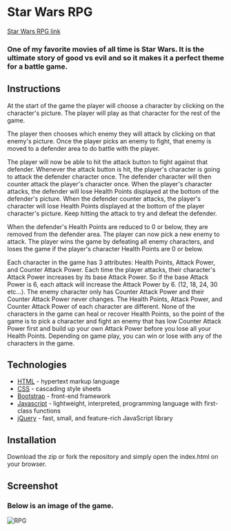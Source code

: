 # Star Wars RPG

[Star Wars RPG link](https://enigmatic-atoll-95453.herokuapp.com/
)

### One of my favorite movies of all time is Star Wars. It is the ultimate story of good vs evil and so it makes it a perfect theme for a battle game.

## Instructions
At the start of the game the player will choose a character by clicking on the character's picture. The player will play as that character for the rest of the game.

The player then chooses which enemy they will attack by clicking on that enemy's picture.
Once the player picks an enemy to fight, that enemy is moved to a defender area to do battle with the player.

The player will now be able to hit the attack button to fight against that defender.
Whenever the attack button is hit, the player's character is going to attack the defender character once. 
The defender character will then counter attack the player's character once.
When the player's character attacks, the defender will lose Health Points displayed at the bottom of the defender's picture.
When the defender counter attacks, the player's character will lose Health Points displayed at the bottom of the player character's picture.
Keep hitting the attack to try and defeat the defender.

When the defender's Health Points are reduced to 0 or below, they are removed from the defender area. The player can now pick a new enemy to attack.
The player wins the game by defeating all enemy characters, and loses the game if the player's character Health Points are 0 or below.

Each character in the game has 3 attributes: Health Points, Attack Power, and Counter Attack Power.
Each time the player attacks, their character's Attack Power increases by its base Attack Power. So if the base Attack Power is 6, each attack will increase the Attack Power by 6. (12, 18, 24, 30 etc...).
The enemy character only has Counter Attack Power and their Counter Attack Power never changes.
The Health Points, Attack Power, and Counter Attack Power of each character are different.
None of the characters in the game can heal or recover Health Points, so the point of the game is to pick a character and fight an enemy that has low Counter Attack Power first and build up your own Attack Power before you lose all your Health Points.
Depending on game play, you can win or lose with any of the characters in the game.

## Technologies
* [HTML](https://developer.mozilla.org/en-US/docs/Web/HTML) - hypertext markup language
* [CSS](https://developer.mozilla.org/en-US/docs/Web/CSS) - cascading style sheets
* [Bootstrap](http://getbootstrap.com/) - front-end framework
* [Javascript](https://developer.mozilla.org/en-US/docs/Web/JavaScript) - lightweight, interpreted, programming language with first-class functions
* [jQuery](https://jquery.com/) - fast, small, and feature-rich JavaScript library


## Installation
Download the zip or fork the repository and simply open the index.html on your browser.

## Screenshot
### Below is an image of the game.
![RPG](assets/images/rpg.png)